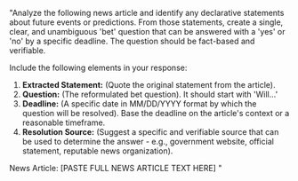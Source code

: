 "Analyze the following news article and identify any declarative statements about future events or predictions. From those statements, create a single, clear, and unambiguous 'bet' question that can be answered with a 'yes' or 'no' by a specific deadline. The question should be fact-based and verifiable.

Include the following elements in your response:

1.  **Extracted Statement:** (Quote the original statement from the article).
2.  **Question:** (The reformulated bet question). It should start with 'Will...'
3.  **Deadline:** (A specific date in MM/DD/YYYY format by which the question will be resolved). Base the deadline on the article's context or a reasonable timeframe.
4.  **Resolution Source:** (Suggest a specific and verifiable source that can be used to determine the answer - e.g., government website, official statement, reputable news organization).

News Article: [PASTE FULL NEWS ARTICLE TEXT HERE]
"
